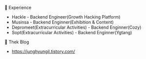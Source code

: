 💼 Experience
- Hackle - Backend Engineer(Growth Hacking Platform)
- Musinsa - Backend Enginner(Exhibition & Content)
- Depromeet(Extracurricular Activities) - Backend Enginner(Cozy)
- Sopt(Extracurricular Activities) - Backend Enginner(Ygtang)

🌱 Thek Blog
- https://junghyungil.tistory.com/

<!--
**Hyung1Jung/Hyung1Jung** is a ✨ _special_ ✨ repository because its `README.md` (this file) appears on your GitHub profile.



Here are some ideas to get you started:

- 🔭 I’m currently working on ...
- 🌱 I’m currently learning ...
- 👯 I’m looking to collaborate on ...
- 🤔 I’m looking for help with ...
- 💬 Ask me about ...
- 📫 How to reach me: ...
- 😄 Pronouns: ...
- ⚡ Fun fact: ...
-->

